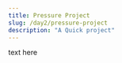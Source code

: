 ```yaml
---
title: Pressure Project
slug: /day2/pressure-project
description: "A Quick project"
---
```


text here